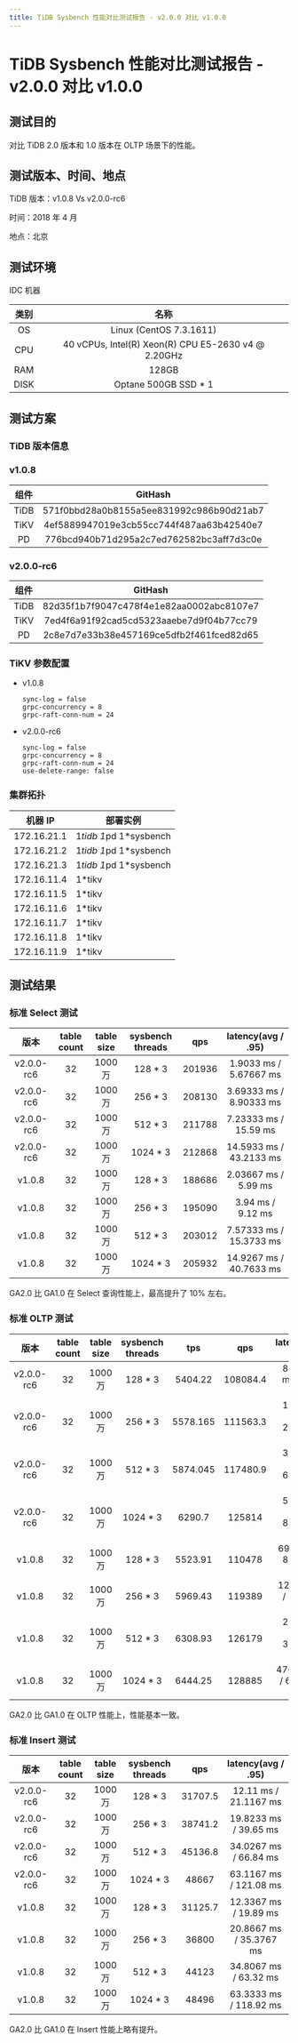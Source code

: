```yaml
---
title: TiDB Sysbench 性能对比测试报告 - v2.0.0 对比 v1.0.0
---
```


# TiDB Sysbench 性能对比测试报告 - v2.0.0 对比 v1.0.0

## 测试目的

对比 TiDB 2.0 版本和 1.0 版本在 OLTP 场景下的性能。

## 测试版本、时间、地点

TiDB 版本：v1.0.8 Vs v2.0.0-rc6

时间：2018 年 4 月

地点：北京

## 测试环境

IDC 机器

| 类别 | 名称 |
| :--------: | :---------: |
| OS | Linux (CentOS 7.3.1611) |
| CPU | 40 vCPUs, Intel(R) Xeon(R) CPU E5-2630 v4 @ 2.20GHz |
| RAM | 128GB |
| DISK | Optane 500GB SSD * 1 |

## 测试方案

### TiDB 版本信息

### v1.0.8

| 组件 | GitHash |
| :--------: | :---------: |
| TiDB | 571f0bbd28a0b8155a5ee831992c986b90d21ab7 |
| TiKV | 4ef5889947019e3cb55cc744f487aa63b42540e7 |
| PD | 776bcd940b71d295a2c7ed762582bc3aff7d3c0e |

### v2.0.0-rc6

| 组件 | GitHash |
| :--------: | :---------: |
| TiDB | 82d35f1b7f9047c478f4e1e82aa0002abc8107e7 |
| TiKV | 7ed4f6a91f92cad5cd5323aaebe7d9f04b77cc79 |
| PD | 2c8e7d7e33b38e457169ce5dfb2f461fced82d65 |

### TiKV 参数配置

* v1.0.8

    ```
    sync-log = false
    grpc-concurrency = 8
    grpc-raft-conn-num = 24
    ```

* v2.0.0-rc6

    ```
    sync-log = false
    grpc-concurrency = 8
    grpc-raft-conn-num = 24
    use-delete-range: false
    ```

### 集群拓扑

| 机器 IP | 部署实例 |
|--------------|------------|
| 172.16.21.1 | 1*tidb 1*pd 1*sysbench |
| 172.16.21.2 | 1*tidb 1*pd 1*sysbench |
| 172.16.21.3 | 1*tidb 1*pd 1*sysbench |
| 172.16.11.4 | 1*tikv |
| 172.16.11.5 | 1*tikv |
| 172.16.11.6 | 1*tikv |
| 172.16.11.7 | 1*tikv |
| 172.16.11.8 | 1*tikv |
| 172.16.11.9 | 1*tikv |

## 测试结果

### 标准 Select 测试

| 版本 | table count | table size | sysbench threads |qps | latency(avg / .95) |
| :---: | :---: | :---: | :---: | :---: | :---: |
| v2.0.0-rc6 | 32 | 1000 万 | 128 * 3 |  201936 | 1.9033 ms / 5.67667 ms |
| v2.0.0-rc6 | 32 | 1000 万 | 256 * 3 | 208130 | 3.69333 ms / 8.90333 ms  |
| v2.0.0-rc6 | 32 | 1000 万 | 512 * 3 |  211788 | 7.23333 ms / 15.59 ms |
| v2.0.0-rc6 | 32 | 1000 万 | 1024 * 3 |  212868 | 14.5933 ms / 43.2133 ms |
| v1.0.8  | 32 | 1000 万 | 128 * 3 |  188686 | 2.03667 ms /  5.99 ms  |
| v1.0.8  | 32 | 1000 万 | 256 * 3 |  195090  |3.94 ms / 9.12 ms  |
| v1.0.8  | 32 | 1000 万 | 512 * 3 |  203012 | 7.57333 ms / 15.3733 ms  |
| v1.0.8  | 32 | 1000 万 | 1024 * 3 |  205932 | 14.9267 ms / 40.7633 ms |

GA2.0 比 GA1.0 在 Select 查询性能上，最高提升了 10% 左右。

### 标准 OLTP 测试

| 版本 | table count | table size | sysbench threads | tps | qps | latency(avg / .95) |
| :---: | :---: | :---: | :---: | :---: | :---: | :---:|
| v2.0.0-rc6 | 32 | 1000 万 | 128 * 3 | 5404.22 | 108084.4 | 87.2033 ms / 110 ms |
| v2.0.0-rc6 | 32 | 1000 万 | 256 * 3 | 5578.165 | 111563.3 | 167.673 ms / 275.623 ms |
| v2.0.0-rc6 | 32 | 1000 万 | 512 * 3 | 5874.045 | 117480.9 | 315.083 ms / 674.017 ms |
| v2.0.0-rc6 | 32 | 1000 万 | 1024 * 3 | 6290.7 | 125814 | 529.183 ms / 857.007 ms |
| v1.0.8 | 32 | 1000 万 | 128 * 3 | 5523.91 | 110478 | 69.53 ms / 88.6333 ms |
| v1.0.8 | 32 | 1000 万 | 256 * 3 | 5969.43 | 119389 |128.63 ms / 162.58 ms |
| v1.0.8 | 32 | 1000 万 | 512 * 3 | 6308.93 | 126179 | 243.543 ms / 310.913 ms |
| v1.0.8 | 32 | 1000 万 | 1024 * 3 | 6444.25 | 128885 | 476.787ms / 635.143 ms |

GA2.0 比 GA1.0 在 OLTP 性能上，性能基本一致。

### 标准 Insert 测试

| 版本 | table count | table size | sysbench threads |qps | latency(avg / .95) |
| :---: | :---: | :---: | :---: | :---: | :---: |
| v2.0.0-rc6 | 32 | 1000 万 | 128 * 3 | 31707.5 | 12.11 ms / 21.1167 ms |
| v2.0.0-rc6 | 32 | 1000 万 | 256 * 3 | 38741.2 | 19.8233 ms / 39.65 ms |
| v2.0.0-rc6 | 32 | 1000 万 | 512 * 3 | 45136.8 | 34.0267 ms / 66.84 ms |
| v2.0.0-rc6 | 32 | 1000 万 | 1024 * 3 | 48667 | 63.1167 ms / 121.08 ms |
| v1.0.8 | 32 | 1000 万 | 128 * 3 | 31125.7 | 12.3367 ms / 19.89 ms |
| v1.0.8 | 32 | 1000 万 | 256 * 3 | 36800 | 20.8667 ms / 35.3767 ms |
| v1.0.8 | 32 | 1000 万 | 512 * 3 | 44123 | 34.8067 ms / 63.32 ms |
| v1.0.8 | 32 | 1000 万 | 1024 * 3 | 48496 | 63.3333 ms / 118.92 ms |

GA2.0 比 GA1.0 在 Insert 性能上略有提升。
